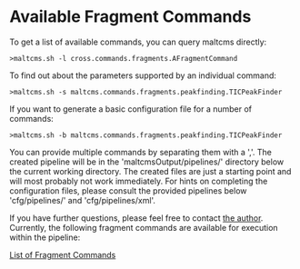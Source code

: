 # Available Fragment Commands     

To get a list of available commands, you can query maltcms directly:

    >maltcms.sh -l cross.commands.fragments.AFragmentCommand 

To find out about the parameters supported by an individual command:

    >maltcms.sh -s maltcms.commands.fragments.peakfinding.TICPeakFinder

If you want to generate a basic configuration file for a number of commands:


    >maltcms.sh -b maltcms.commands.fragments.peakfinding.TICPeakFinder


You can provide multiple commands by separating them with a ','. The created
pipeline will be in the 'maltcmsOutput/pipelines/' directory below the current
working directory. The created files are just a starting point and will most probably 
not work immediately. For hints on completing the configuration files, please 
consult the provided pipelines below 'cfg/pipelines/' and 'cfg/pipelines/xml'.

If you have further questions, please feel free to contact [the author](http://maltcms.sourceforge.net/info/contact.html).
Currently, the following fragment commands are available for execution 
within the pipeline:

[List of Fragment Commands](./commands/index.html)
	
